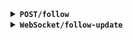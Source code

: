 <details>
<summary>
<b><code>POST</code></b><b><code>/follow</code></b>
</summary>
<br/>

### 获取已关注用户的最新作品

(**需设置Cookie**)

### `FollowUpdateParam`:

| 参数         | 类型            | 描述   | 默认值      |
|------------|---------------|------|----------|
| `type`     | `ArtworkType` | 搜索类型 | `illust` |
| `restrict` | `Restrict`    | 限制等级 | `safe`   |
| `start`    | `number`      | 起始索引 | `0`      |
| `length`   | `number`      | 索引长度 | `60`     |
| `lang`     | `Lang`        | 语言   | 配置文件     |

##### `ArtworkType`

限定作品类型

| Name     | Description  |
|----------|--------------|
| `illust` | 插画 (动态插画与漫画) |
| `novel`  | 小说           |

##### `Restrict`

指定限制级

| Name   | Description    |
|--------|----------------|
| `safe` | 全年龄向           |
| `r18`  | `R-18` `R-18G` |
| `all`  | 全部             |

示例: `http://127.0.0.1:1145/follow`

返回: `ResultPreviewDTO[]`

```
[
    {
        "id": 105680390,
        "title": "天衣無縫",
        "cover": "...",
        "tags": [
            "東方",
            "東方緋想天",
            ...
        ],
        "createTime": 1677250811000,
        "updateTime": 1677250811000,
        "restrict": 'safe',
        "total": 1,
        "author": {
            "name": "久蒼穹",
            "id": 66038798
        }
    },
    ...
]
```

---
</details>

<details>
<summary>
<b><code>WebSocket</code></b><b><code>/follow-update</code></b>
</summary>
<br/>

### 获取更新推送

每**5分钟**从Pixiv服务器请求一次数据, 如果有已关注用户的最新作品更新, 则推送 `ResultPreviewDTO[]`

示例: `ws://127.0.0.1:4514/follow-update`

推送: `ResultPreviewDTO[]`

```
[
    {
        "id": 105680390,
        "title": "天衣無縫",
        "cover": "...",
        "tags": [
            "東方",
            "東方緋想天",
            ...
        ],
        "createTime": 1677250811000,
        "updateTime": 1677250811000,
        "restrict": 'safe',
        "total": 1,
        "author": {
            "name": "久蒼穹",
            "id": 66038798
        }
    },
    ...
]
```

---
</details>